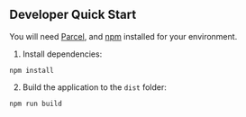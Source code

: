 ## Developer Quick Start

You will need [Parcel](https://parceljs.org/), and [npm](https://www.npmjs.com/) installed for your environment.  

1. Install dependencies:  
```
npm install
```

2. Build the application to the ```dist``` folder:
```
npm run build
```
